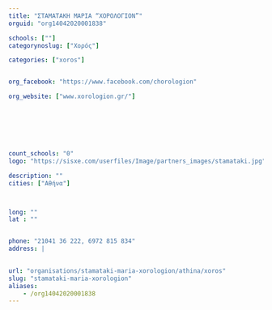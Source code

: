 ```yaml
---
title: "ΣΤΑΜΑΤΑΚΗ ΜΑΡΙΑ “ΧΟΡΟΛΟΓΙΟΝ”"
orguid: "org14042020001838"

schools: [""]
categorynoslug: ["Χορός"]

categories: ["xoros"]


org_facebook: "https://www.facebook.com/chorologion"

org_website: ["www.xorologion.gr/"]







count_schools: "0"
logo: "https://sisxe.com/userfiles/Image/partners_images/stamataki.jpg"

description: ""
cities: ["Αθήνα"]



long: ""
lat : ""


phone: "21041 36 222, 6972 815 834"
address: |
    

url: "organisations/stamataki-maria-xorologion/athina/xoros"
slug: "stamataki-maria-xorologion"
aliases:
    - /org14042020001838
---
```



